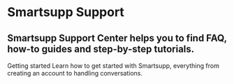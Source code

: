 # Smartsupp Support
## Smartsupp Support Center helps you to find FAQ, how-to guides and step-by-step tutorials.
Getting started 
Learn how to get started with Smartsupp, everything from creating an account to handling conversations.

